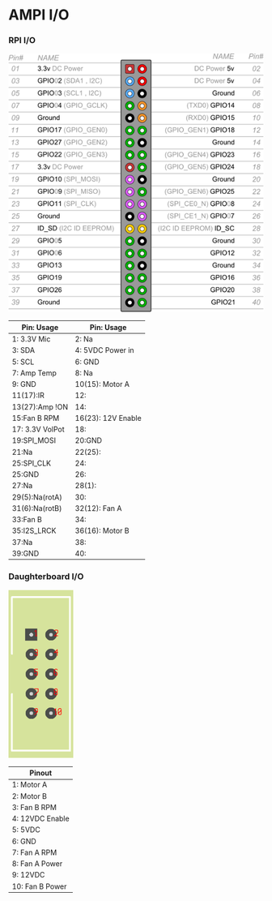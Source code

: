# AMPI I/O
### RPI I/O

![Daughterboard I/O](RasPiB-GPIO.png)

Pin:  Usage | Pin:  Usage
------------- | ------------- 
1: 3.3V Mic|2: Na|
3: SDA|4: 5VDC Power in|
5: SCL|6: GND|
7: Amp Temp|8: Na|
9: GND|10(15): Motor A |
11(17):IR |12:|
13(27):Amp !ON|14:|
15:Fan B RPM |16(23): 12V Enable|
17: 3.3V VolPot|18:|
19:SPI_MOSI|20:GND|
21:Na|22(25):|
25:SPI_CLK|24:|
25:GND|26:|
27:Na|28(1):|
29(5):Na(rotA)|30:|
31(6):Na(rotB)|32(12): Fan A|
33:Fan B|34:|
35:I2S_LRCK|36(16): Motor B|
37:Na|38:|
39:GND|40:|

### Daughterboard I/O

![Daughterboard I/O](IDC_HEADER_10-1.png)

Pinout  | 
------------- | 
1: Motor A |
2: Motor B | 
3: Fan B RPM |
4: 12VDC Enable |
5: 5VDC |
6: GND | 
7: Fan A RPM  | 
8: Fan A Power |
9: 12VDC |
10: Fan B Power |